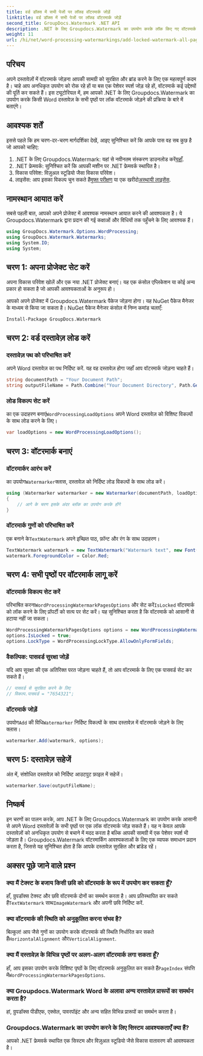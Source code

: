 ```yaml
---
title: वर्ड डॉक्स में सभी पेजों पर लॉक्ड वॉटरमार्क जोड़ें
linktitle: वर्ड डॉक्स में सभी पेजों पर लॉक्ड वॉटरमार्क जोड़ें
second_title: GroupDocs.Watermark .NET API
description: .NET के लिए Groupdocs.Watermark का उपयोग करके लॉक किए गए वॉटरमार्क जोड़कर अपने दस्तावेज़ सुरक्षित करें। आसान कार्यान्वयन के लिए हमारी चरण-दर-चरण मार्गदर्शिका का पालन करें।
weight: 11
url: /hi/net/word-processing-watermarkings/add-locked-watermark-all-pages-word-docs/
---
```

## परिचय
अपने दस्तावेज़ों में वॉटरमार्क जोड़ना आपकी सामग्री को सुरक्षित और ब्रांड करने के लिए एक महत्वपूर्ण कदम है। चाहे आप अनधिकृत उपयोग को रोक रहे हों या बस एक पेशेवर स्पर्श जोड़ रहे हों, वॉटरमार्क कई उद्देश्यों की पूर्ति कर सकते हैं। इस ट्यूटोरियल में, हम आपको .NET के लिए Groupdocs.Watermark का उपयोग करके किसी Word दस्तावेज़ के सभी पृष्ठों पर लॉक वॉटरमार्क जोड़ने की प्रक्रिया के बारे में बताएंगे।
## आवश्यक शर्तें
इससे पहले कि हम चरण-दर-चरण मार्गदर्शिका देखें, आइए सुनिश्चित करें कि आपके पास वह सब कुछ है जो आपको चाहिए:
1. .NET के लिए Groupdocs.Watermark: यहां से नवीनतम संस्करण डाउनलोड करें[यहाँ](https://releases.groupdocs.com/Watermark/net/).
2. .NET फ्रेमवर्क: सुनिश्चित करें कि आपकी मशीन पर .NET फ्रेमवर्क स्थापित है।
3. विकास परिवेश: विज़ुअल स्टूडियो जैसा विकास परिवेश।
4.  लाइसेंस: आप इसका विकल्प चुन सकते हैं[मुफ्त परीक्षण](https://releases.groupdocs.com/) या एक खरीदो[अस्थायी लाइसेंस](https://purchase.groupdocs.com/temporary-license/).
## नामस्थान आयात करें
सबसे पहली बात, आपको अपने प्रोजेक्ट में आवश्यक नामस्थान आयात करने की आवश्यकता है। ये Groupdocs.Watermark द्वारा प्रदान की गई कक्षाओं और विधियों तक पहुँचने के लिए आवश्यक हैं।
```csharp
using GroupDocs.Watermark.Options.WordProcessing;
using GroupDocs.Watermark.Watermarks;
using System.IO;
using System;
```
## चरण 1: अपना प्रोजेक्ट सेट करें

अपना विकास परिवेश खोलें और एक नया .NET प्रोजेक्ट बनाएं। यह एक कंसोल एप्लिकेशन या कोई अन्य प्रकार हो सकता है जो आपकी आवश्यकताओं के अनुरूप हो।

आपको अपने प्रोजेक्ट में Groupdocs.Watermark पैकेज जोड़ना होगा। यह NuGet पैकेज मैनेजर के माध्यम से किया जा सकता है। NuGet पैकेज मैनेजर कंसोल में निम्न कमांड चलाएँ:
```sh
Install-Package GroupDocs.Watermark
```
## चरण 2: वर्ड दस्तावेज़ लोड करें
### दस्तावेज़ पथ को परिभाषित करें
अपने Word दस्तावेज़ का पथ निर्दिष्ट करें. यह वह दस्तावेज़ होगा जहाँ आप वॉटरमार्क जोड़ना चाहते हैं।
```csharp
string documentPath = "Your Document Path";
string outputFileName = Path.Combine("Your Document Directory", Path.GetFileName(documentPath));
```
### लोड विकल्प सेट करें
 का एक उदाहरण बनाएं`WordProcessingLoadOptions` अपने Word दस्तावेज़ को विशिष्ट विकल्पों के साथ लोड करने के लिए।
```csharp
var loadOptions = new WordProcessingLoadOptions();
```
## चरण 3: वॉटरमार्क बनाएं
### वॉटरमार्कर आरंभ करें
 का उपयोग`Watermarker`क्लास, दस्तावेज़ को निर्दिष्ट लोड विकल्पों के साथ लोड करें।
```csharp
using (Watermarker watermarker = new Watermarker(documentPath, loadOptions))
{
    // आगे के चरण इसके अंदर ब्लॉक का उपयोग करके होंगे
}
```
### वॉटरमार्क गुणों को परिभाषित करें
 एक बनाने के`TextWatermark` अपने इच्छित पाठ, फ़ॉन्ट और रंग के साथ उदाहरण।
```csharp
TextWatermark watermark = new TextWatermark("Watermark text", new Font("Arial", 19));
watermark.ForegroundColor = Color.Red;
```
## चरण 4: सभी पृष्ठों पर वॉटरमार्क लागू करें
### वॉटरमार्क विकल्प सेट करें
 परिभाषित करना`WordProcessingWatermarkPagesOptions` और सेट करें`IsLocked` वॉटरमार्क को लॉक करने के लिए प्रॉपर्टी को सत्य पर सेट करें। यह सुनिश्चित करता है कि वॉटरमार्क को आसानी से हटाया नहीं जा सकता।
```csharp
WordProcessingWatermarkPagesOptions options = new WordProcessingWatermarkPagesOptions();
options.IsLocked = true;
options.LockType = WordProcessingLockType.AllowOnlyFormFields;
```
### वैकल्पिक: पासवर्ड सुरक्षा जोड़ें
यदि आप सुरक्षा की एक अतिरिक्त परत जोड़ना चाहते हैं, तो आप वॉटरमार्क के लिए एक पासवर्ड सेट कर सकते हैं।
```csharp
// पासवर्ड से सुरक्षित करने के लिए
// विकल्प.पासवर्ड = "7654321";
```
### वॉटरमार्क जोड़ें
 उपयोग`Add` की विधि`Watermarker` निर्दिष्ट विकल्पों के साथ दस्तावेज़ में वॉटरमार्क जोड़ने के लिए क्लास।
```csharp
watermarker.Add(watermark, options);
```
## चरण 5: दस्तावेज़ सहेजें
अंत में, संशोधित दस्तावेज़ को निर्दिष्ट आउटपुट फ़ाइल में सहेजें।
```csharp
watermarker.Save(outputFileName);
```

## निष्कर्ष
इन चरणों का पालन करके, आप .NET के लिए Groupdocs.Watermark का उपयोग करके आसानी से अपने Word दस्तावेज़ों के सभी पृष्ठों पर एक लॉक वॉटरमार्क जोड़ सकते हैं। यह न केवल आपके दस्तावेज़ों को अनधिकृत उपयोग से बचाने में मदद करता है बल्कि आपकी सामग्री में एक पेशेवर स्पर्श भी जोड़ता है। Groupdocs.Watermark वॉटरमार्किंग आवश्यकताओं के लिए एक व्यापक समाधान प्रदान करता है, जिससे यह सुनिश्चित होता है कि आपके दस्तावेज़ सुरक्षित और ब्रांडेड रहें।
## अक्सर पूछे जाने वाले प्रश्न
### क्या मैं टेक्स्ट के बजाय किसी छवि को वॉटरमार्क के रूप में उपयोग कर सकता हूँ?
 हाँ, ग्रुपडॉक्स टेक्स्ट और छवि वॉटरमार्क दोनों का समर्थन करता है। आप प्रतिस्थापित कर सकते हैं`TextWatermark` साथ`ImageWatermark` और अपनी छवि निर्दिष्ट करें.
### क्या वॉटरमार्क की स्थिति को अनुकूलित करना संभव है?
 बिल्कुल! आप जैसे गुणों का उपयोग करके वॉटरमार्क की स्थिति निर्धारित कर सकते हैं`HorizontalAlignment` और`VerticalAlignment`.
### क्या मैं दस्तावेज़ के विभिन्न पृष्ठों पर अलग-अलग वॉटरमार्क लगा सकता हूँ?
 हाँ, आप इसका उपयोग करके विशिष्ट पृष्ठों के लिए वॉटरमार्क अनुकूलित कर सकते हैं`PageIndex` संपत्ति में`WordProcessingWatermarkPagesOptions`.
### क्या Groupdocs.Watermark Word के अलावा अन्य दस्तावेज़ प्रारूपों का समर्थन करता है?
हां, ग्रुपडॉक्स पीडीएफ, एक्सेल, पावरपॉइंट और अन्य सहित विभिन्न प्रारूपों का समर्थन करता है।
### Groupdocs.Watermark का उपयोग करने के लिए सिस्टम आवश्यकताएँ क्या हैं?
आपको .NET फ्रेमवर्क स्थापित एक सिस्टम और विज़ुअल स्टूडियो जैसे विकास वातावरण की आवश्यकता है।